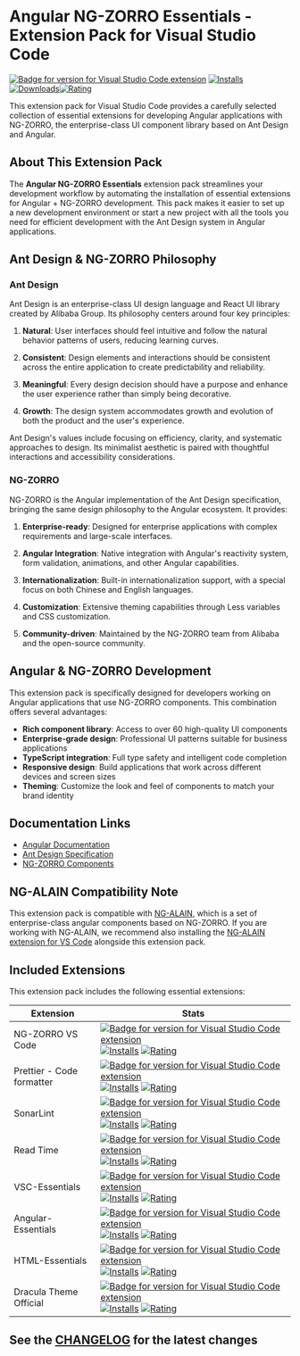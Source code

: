 # Angular NG-ZORRO Essentials - Extension Pack for Visual Studio Code

[![Badge for version for Visual Studio Code extension](https://flat.badgen.net/vs-marketplace/v/Gydunhn.angular-ng-zorro-essentials?color=blue)](https://marketplace.visualstudio.com/items?itemName=Gydunhn.angular-ng-zorro-essentials) [![Installs](https://flat.badgen.net/vs-marketplace/i/Gydunhn.angular-ng-zorro-essentials?color=blue)](https://marketplace.visualstudio.com/items?itemName=Gydunhn.angular-ng-zorro-essentials) [![Downloads](https://flat.badgen.net/vs-marketplace/d/Gydunhn.angular-ng-zorro-essentials?color=blue)](https://marketplace.visualstudio.com/items?itemName=Gydunhn.angular-ng-zorro-essentials)[![Rating](https://flat.badgen.net/vs-marketplace/rating/Gydunhn.angular-ng-zorro-essentials?color=blue)](https://marketplace.visualstudio.com/items?itemName=Gydunhn.angular-ng-zorro-essentials)

This extension pack for Visual Studio Code provides a carefully selected collection of essential extensions for developing Angular applications with NG-ZORRO, the enterprise-class UI component library based on Ant Design and Angular.

## About This Extension Pack

The **Angular NG-ZORRO Essentials** extension pack streamlines your development workflow by automating the installation of essential extensions for Angular + NG-ZORRO development. This pack makes it easier to set up a new development environment or start a new project with all the tools you need for efficient development with the Ant Design system in Angular applications.

## Ant Design & NG-ZORRO Philosophy

### Ant Design

Ant Design is an enterprise-class UI design language and React UI library created by Alibaba Group. Its philosophy centers around four key principles:

1. **Natural**: User interfaces should feel intuitive and follow the natural behavior patterns of users, reducing learning curves.

2. **Consistent**: Design elements and interactions should be consistent across the entire application to create predictability and reliability.

3. **Meaningful**: Every design decision should have a purpose and enhance the user experience rather than simply being decorative.

4. **Growth**: The design system accommodates growth and evolution of both the product and the user's experience.

Ant Design's values include focusing on efficiency, clarity, and systematic approaches to design. Its minimalist aesthetic is paired with thoughtful interactions and accessibility considerations.

### NG-ZORRO

NG-ZORRO is the Angular implementation of the Ant Design specification, bringing the same design philosophy to the Angular ecosystem. It provides:

1. **Enterprise-ready**: Designed for enterprise applications with complex requirements and large-scale interfaces.

2. **Angular Integration**: Native integration with Angular's reactivity system, form validation, animations, and other Angular capabilities.

3. **Internationalization**: Built-in internationalization support, with a special focus on both Chinese and English languages.

4. **Customization**: Extensive theming capabilities through Less variables and CSS customization.

5. **Community-driven**: Maintained by the NG-ZORRO team from Alibaba and the open-source community.

## Angular & NG-ZORRO Development

This extension pack is specifically designed for developers working on Angular applications that use NG-ZORRO components. This combination offers several advantages:

- **Rich component library**: Access to over 60 high-quality UI components
- **Enterprise-grade design**: Professional UI patterns suitable for business applications
- **TypeScript integration**: Full type safety and intelligent code completion
- **Responsive design**: Build applications that work across different devices and screen sizes
- **Theming**: Customize the look and feel of components to match your brand identity

## Documentation Links

- [Angular Documentation](https://angular.dev/)
- [Ant Design Specification](https://ant.design/docs/spec/introduce)
- [NG-ZORRO Components](https://ng.ant.design/docs/getting-started/en)

## NG-ALAIN Compatibility Note

This extension pack is compatible with [NG-ALAIN](https://ng-alain.com/), which is a set of enterprise-class angular components based on NG-ZORRO. If you are working with NG-ALAIN, we recommend also installing the [NG-ALAIN extension for VS Code](https://marketplace.visualstudio.com/items?itemName=cipchk.ng-alain-vscode) alongside this extension pack.

## Included Extensions

This extension pack includes the following essential extensions:

| Extension                 | Stats                                                                                                                                                                                                                                                                                                                                                                                                                                                                                                                                                                                              |
| ------------------------- | -------------------------------------------------------------------------------------------------------------------------------------------------------------------------------------------------------------------------------------------------------------------------------------------------------------------------------------------------------------------------------------------------------------------------------------------------------------------------------------------------------------------------------------------------------------------------------------------------- |
| NG-ZORRO VS Code          | [![Badge for version for Visual Studio Code extension](https://flat.badgen.net/vs-marketplace/v/cipchk.ng-zorro-vscode?color=blue)](https://marketplace.visualstudio.com/items?itemName=cipchk.ng-zorro-vscode) [![Installs](https://flat.badgen.net/vs-marketplace/i/cipchk.ng-zorro-vscode?color=blue)](https://marketplace.visualstudio.com/items?itemName=cipchk.ng-zorro-vscode) [![Rating](https://flat.badgen.net/vs-marketplace/rating/cipchk.ng-zorro-vscode?color=blue)](https://marketplace.visualstudio.com/items?itemName=cipchk.ng-zorro-vscode)                                     |
| Prettier - Code formatter | [![Badge for version for Visual Studio Code extension](https://flat.badgen.net/vs-marketplace/v/esbenp.prettier-vscode?color=blue)](https://marketplace.visualstudio.com/items?itemName=esbenp.prettier-vscode) [![Installs](https://flat.badgen.net/vs-marketplace/i/esbenp.prettier-vscode?color=blue)](https://marketplace.visualstudio.com/items?itemName=esbenp.prettier-vscode) [![Rating](https://flat.badgen.net/vs-marketplace/rating/esbenp.prettier-vscode?color=blue)](https://marketplace.visualstudio.com/items?itemName=esbenp.prettier-vscode)                                     |
| SonarLint                 | [![Badge for version for Visual Studio Code extension](https://flat.badgen.net/vs-marketplace/v/SonarSource.sonarlint-vscode?color=blue)](https://marketplace.visualstudio.com/items?itemName=SonarSource.sonarlint-vscode) [![Installs](https://flat.badgen.net/vs-marketplace/i/SonarSource.sonarlint-vscode?color=blue)](https://marketplace.visualstudio.com/items?itemName=SonarSource.sonarlint-vscode) [![Rating](https://flat.badgen.net/vs-marketplace/rating/SonarSource.sonarlint-vscode?color=blue)](https://marketplace.visualstudio.com/items?itemName=SonarSource.sonarlint-vscode) |
| Read Time                 | [![Badge for version for Visual Studio Code extension](https://flat.badgen.net/vs-marketplace/v/johnpapa.read-time?color=blue)](https://marketplace.visualstudio.com/items?itemName=johnpapa.read-time) [![Installs](https://flat.badgen.net/vs-marketplace/i/johnpapa.read-time?color=blue)](https://marketplace.visualstudio.com/items?itemName=johnpapa.read-time) [![Rating](https://flat.badgen.net/vs-marketplace/rating/johnpapa.read-time?color=blue)](https://marketplace.visualstudio.com/items?itemName=johnpapa.read-time)                                                             |
| VSC-Essentials            | [![Badge for version for Visual Studio Code extension](https://flat.badgen.net/vs-marketplace/v/Gydunhn.vsc-essentials?color=blue)](https://marketplace.visualstudio.com/items?itemName=Gydunhn.vsc-essentials) [![Installs](https://flat.badgen.net/vs-marketplace/i/Gydunhn.vsc-essentials?color=blue)](https://marketplace.visualstudio.com/items?itemName=Gydunhn.vsc-essentials) [![Rating](https://flat.badgen.net/vs-marketplace/rating/Gydunhn.vsc-essentials?color=blue)](https://marketplace.visualstudio.com/items?itemName=Gydunhn.vsc-essentials)                                     |
| Angular-Essentials        | [![Badge for version for Visual Studio Code extension](https://flat.badgen.net/vs-marketplace/v/Gydunhn.angular-essentials?color=blue)](https://marketplace.visualstudio.com/items?itemName=Gydunhn.angular-essentials) [![Installs](https://flat.badgen.net/vs-marketplace/i/Gydunhn.angular-essentials?color=blue)](https://marketplace.visualstudio.com/items?itemName=Gydunhn.angular-essentials) [![Rating](https://flat.badgen.net/vs-marketplace/rating/Gydunhn.angular-essentials?color=blue)](https://marketplace.visualstudio.com/items?itemName=Gydunhn.angular-essentials)             |
| HTML-Essentials           | [![Badge for version for Visual Studio Code extension](https://flat.badgen.net/vs-marketplace/v/Gydunhn.html-essentials?color=blue)](https://marketplace.visualstudio.com/items?itemName=Gydunhn.html-essentials) [![Installs](https://flat.badgen.net/vs-marketplace/i/Gydunhn.html-essentials?color=blue)](https://marketplace.visualstudio.com/items?itemName=Gydunhn.html-essentials) [![Rating](https://flat.badgen.net/vs-marketplace/rating/Gydunhn.html-essentials?color=blue)](https://marketplace.visualstudio.com/items?itemName=Gydunhn.html-essentials)                               |
| Dracula Theme Official    | [![Badge for version for Visual Studio Code extension](https://flat.badgen.net/vs-marketplace/v/dracula-theme.theme-dracula?color=blue)](https://marketplace.visualstudio.com/items?itemName=dracula-theme.theme-dracula) [![Installs](https://flat.badgen.net/vs-marketplace/i/dracula-theme.theme-dracula?color=blue)](https://marketplace.visualstudio.com/items?itemName=dracula-theme.theme-dracula) [![Rating](https://flat.badgen.net/vs-marketplace/rating/dracula-theme.theme-dracula?color=blue)](https://marketplace.visualstudio.com/items?itemName=dracula-theme.theme-dracula)       |

## See the [CHANGELOG](CHANGELOG.md) for the latest changes
